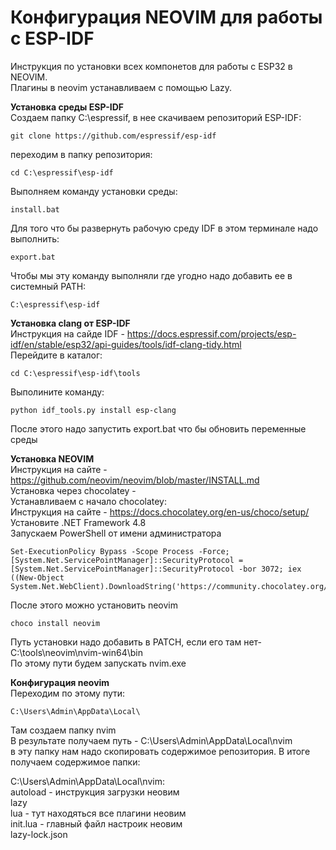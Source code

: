 Конфигурация NEOVIM для работы с ESP-IDF  
========================================  

Инструкция по установки всех компонетов для работы с ESP32 в NEOVIM.  
Плагины в neovim устанавливаем с помощью Lazy.  

**Установка среды ESP-IDF**  
Создаем папку C:\espressif, в нее скачиваем репозиторий ESP-IDF:  
```  
git clone https://github.com/espressif/esp-idf
```  
переходим в папку репозитория:  
```  
cd C:\espressif\esp-idf
```  
Выполняем команду установки среды:  
```  
install.bat
```  
Для того что бы развернуть рабочую среду IDF в этом терминале надо выполнить:  
```  
export.bat
```  
Чтобы мы эту команду выполняли где угодно надо добавить ее в системный PATH:  
```  
C:\espressif\esp-idf
```  

**Установка clang от ESP-IDF**  
Инструкция на сайде IDF - https://docs.espressif.com/projects/esp-idf/en/stable/esp32/api-guides/tools/idf-clang-tidy.html  
Перейдите в каталог:  
```  
cd C:\espressif\esp-idf\tools
```  
Выполините команду:
```  
python idf_tools.py install esp-clang
```  
После этого надо запустить export.bat что бы обновить переменные среды  

**Установка NEOVIM**  
Инструкция на сайте - https://github.com/neovim/neovim/blob/master/INSTALL.md  
Установка через chocolatey -    
Устанавливаем с начало chocolatey:  
Инструкция на сайте - https://docs.chocolatey.org/en-us/choco/setup/  
Установите .NET Framework 4.8  
Запускаем PowerShell от имени администратора  
```  
Set-ExecutionPolicy Bypass -Scope Process -Force; [System.Net.ServicePointManager]::SecurityProtocol = [System.Net.ServicePointManager]::SecurityProtocol -bor 3072; iex ((New-Object System.Net.WebClient).DownloadString('https://community.chocolatey.org/install.ps1'))
```  

После этого можно установить neovim  
```  
choco install neovim
```  
Путь установки надо добавить в PATCH, если его там нет- C:\tools\neovim\nvim-win64\bin  
По этому пути будем запускать nvim.exe  

**Конфигурация neovim**  
Переходим по этому пути:  
```
C:\Users\Admin\AppData\Local\
```
Там создаем папку nvim  
В результате получаем путь - C:\Users\Admin\AppData\Local\nvim  
в эту папку нам надо скопировать содержимое репозитория. В итоге получаем содержимое папки:  

C:\Users\Admin\AppData\Local\nvim:  
autoload - инструкция загрузки неовим  
lazy  
lua - тут находяться все плагини неовим  
init.lua - главный файл настроик неовим  
lazy-lock.json  










